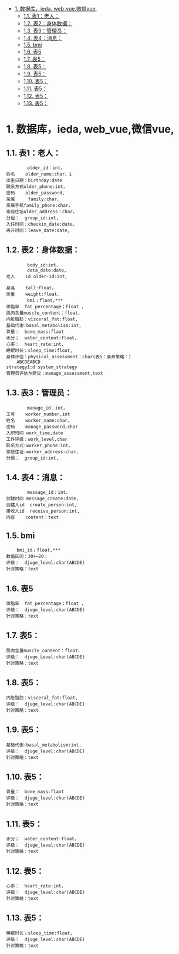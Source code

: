 <!-- TOC -->

- [1. 数据库，ieda, web_vue,微信vue,](#1-数据库ieda-web_vue微信vue)
    - [1.1. 表1：老人：](#11-表1老人)
    - [1.2. 表2：身体数据：](#12-表2身体数据)
    - [1.3. 表3：管理员：](#13-表3管理员)
    - [1.4. 表4：消息：](#14-表4消息)
    - [1.5. bmi](#15-bmi)
    - [1.6. 表5](#16-表5)
    - [1.7. 表5：](#17-表5)
    - [1.8. 表5：](#18-表5)
    - [1.9. 表5：](#19-表5)
    - [1.10. 表5：](#110-表5)
    - [1.11. 表5：](#111-表5)
    - [1.12. 表5：](#112-表5)
    - [1.13. 表5：](#113-表5)

<!-- /TOC -->
# 1. 数据库，ieda, web_vue,微信vue,

## 1.1. 表1：老人：
            older_id：int，
    姓名    older_name:char，i
    出生日期：birthday:date
    联系方式older_phone:int，
    密码    older_password,
    亲属     family:char，
    亲属手机family_phone:char，
    家庭住址older_address：char，
    分组：  group_id:int,
    入住时间：checkin_date:date,
    离开时间：leave_date:date,
    

## 1.2. 表2：身体数据：
            body_id:int，
            data_date:date,
    老人    id older-id:int,

    身高    tall:float，
    体重    weight:float，
            bmi；float,***
    体脂率  fat_percentage；float ，
    肌肉含量muscle_content：float，
    内脏脂肪：visceral_fat:float,
    基础代谢:basal_metabolism:int,
    骨量：  bone_mass:flaot
    水分；  water_content:float，
    心率：  heart_rate:int，
    睡眠时长；sleep_time:float,
    身体评估：physical_assessment：char(表5：康养策略：)
        ABCDEABCD
    strategyI:d system_strategy
    管理员评估与建议：manage_assessment,text 
## 1.3. 表3：管理员：
            manage_id：int，
    工号    worker_number,int 
    姓名    worker_name:char，
    密码    manage_password,char
    入职时间 work_time,date
    工作评级：work_level,char
    联系方式:worker_phone:int，
    家庭住址:worker_address:char，
    分组：  group_id:int,

## 1.4. 表4：消息：
            message_id：int，
    创建时间 message_create:date,
    创建人id  create_person:int,
    接收人id  receive_person:int,
    内容    content：text

<!-- ## 1.5. 表5：康养策略：
            strategyId: int,
    身体评估：physical_Assessment：char
    运动策略：
    饮食策略：
    医疗策略：
    生活策略：  -->

## 1.5. bmi
        bmi_id；float,***
    数值区间：30+—20；
    评级：  djuge_level:char(ABCDE) 
    针对策略：text
## 1.6. 表5
    体脂率  fat_percentage；float ，
    评级：  djuge_level:char(ABCDE) 
    针对策略：text
## 1.7. 表5：
    肌肉含量muscle_content：float，
    评级：  djuge_Level:char(ABCDE) 
    针对策略：text
## 1.8. 表5：
    内脏脂肪：visceral_fat:float,
    评级：  djuge_level:char(ABCDE) 
    针对策略：text
## 1.9. 表5：
    基础代谢:basal_metabolism:int,
    评级：  djuge_level:char(ABCDE) 
    针对策略：text
## 1.10. 表5：
    骨量：  bone_mass:flaot
    评级：  djuge_level:char(ABCDE) 
    针对策略：text
## 1.11. 表5：
    水分；  water_content:float，
    评级：  djuge_level:char(ABCDE) 
    针对策略：text
## 1.12. 表5：
    心率：  heart_rate:int，
    评级：  djuge_level:char(ABCDE) 
    针对策略：text
## 1.13. 表5：
    睡眠时长；sleep_time:float,
    评级：  djuge_level:char(ABCDE) 
    针对策略：text



